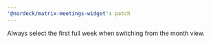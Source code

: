 ```yaml
---
'@nordeck/matrix-meetings-widget': patch
---
```


Always select the first full week when switching from the month view.
